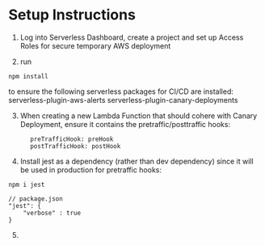 # Setup Instructions

1. Log into Serverless Dashboard, create a project and set up  Access Roles for secure temporary AWS deployment 

2. run

```
npm install
```

to ensure the following serverless packages for CI/CD are installed:
serverless-plugin-aws-alerts
serverless-plugin-canary-deployments

3. When creating a new Lambda Function that should cohere with Canary Deployment, ensure it contains the pretraffic/posttraffic hooks:

```
      preTrafficHook: preHook
      postTrafficHook: postHook
```

4. Install jest as a dependency (rather than dev dependency) since it will be used in production for pretraffic hooks:

```
npm i jest
```

```
// package.json
"jest": {
    "verbose" : true
}
```

5. 